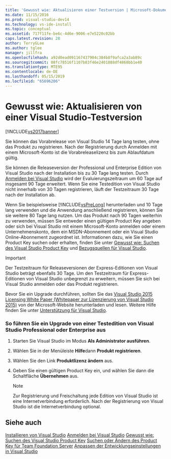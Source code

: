 ```yaml
---
title: 'Gewusst wie: Aktualisieren einer Testversion | Microsoft-Dokumentation'
ms.date: 11/15/2016
ms.prod: visual-studio-dev14
ms.technology: vs-ide-install
ms.topic: conceptual
ms.assetid: 717f11fe-be6c-4d6e-9006-e7e5220c02bb
caps.latest.revision: 28
author: TerryGLee
ms.author: tglee
manager: jillfra
ms.openlocfilehash: a92d0ead091167437904c384b8f9afca2a3ab89c
ms.sourcegitcommit: 08fc78516f1107b83f46e2401888df4868bb1e40
ms.translationtype: MTE95
ms.contentlocale: de-DE
ms.lasthandoff: 05/15/2019
ms.locfileid: "65696206"
---
```

# <a name="how-to-upgrade-from-a-trial-edition-of-visual-studio"></a>Gewusst wie: Aktualisieren von einer Visual Studio-Testversion
[!INCLUDE[vs2017banner](../includes/vs2017banner.md)]

Sie können das Vorabrelease von Visual Studio 14 Tage lang testen, ohne das Produkt zu registrieren. Nach der Registrierung durch Anmelden mit einem Microsoft-Konto ist die Vorabreleaselizenz bis zum Ablaufdatum gültig.

 Sie können die Releaseversion der Professional und Enterprise Edition von Visual Studio nach der Installation bis zu 30 Tage lang testen. Durch [Anmelden bei Visual Studio](../ide/signing-in-to-visual-studio.md) wird der Evaluierungszeitraum um 60 Tage auf insgesamt 90 Tage erweitert. Wenn Sie eine Testedition von Visual Studio nicht innerhalb von 30 Tagen registrieren, läuft der Testzeitraum 30 Tage nach der Installation ab.

 Wenn Sie beispielsweise [!INCLUDE[vsPreLong](../includes/vsprelong-md.md)] herunterladen und 10 Tage lang verwenden und die Anwendung anschließend registrieren, können Sie sie weitere 80 Tage lang nutzen. Um das Produkt nach 90 Tagen weiterhin zu verwenden, müssen Sie entweder einen gültigen Product Key angeben oder sich bei Visual Studio mit einem Microsoft-Konto anmelden oder einem Unternehmenskonto, dem ein MSDN-Abonnement oder ein Visual Studio Online-Abonnement zugeordnet ist. Informationen dazu, wie Sie einen Product Key suchen oder erhalten, finden Sie unter [Gewusst wie: Suchen des Visual Studio Product Key](../install/how-to-locate-the-visual-studio-product-key.md) und [Bezugsquellen für Visual Studio](http://www.visualstudio.com/products/how-to-buy-vs).

> [!IMPORTANT]
> Der Testzeitraum für Releaseversionen der Express-Editionen von Visual Studio beträgt ebenfalls 30 Tage. Um den Testzeitraum für Express-Editionen von Visual Studio unbegrenzt zu erweitern, müssen Sie sich bei Visual Studio anmelden oder das Produkt registrieren.

 Bevor Sie ein Upgrade durchführen, sollten Sie das [Visual Studio 2015 Licensing White Paper (Whitepaper zur Lizenzierung von Visual Studio 2015)](http://www.microsoft.com/download/details.aspx?id=13350) von der Microsoft-Website herunterladen und lesen. Weitere Hilfe finden Sie unter [Unterstützung für Visual Studio](http://support.microsoft.com/ph/1117/en-us).

### <a name="to-upgrade-from-a-trial-edition-of-visual-studio-professional-or-enterprise"></a>So führen Sie ein Upgrade von einer Testedition von Visual Studio Professional oder Enterprise aus

1. Starten Sie Visual Studio im Modus **Als Administrator ausführen**.

2. Wählen Sie in der Menüleiste **Hilfe**dann **Produkt registrieren**.

3. Wählen Sie den Link **Produktlizenz ändern** aus.

4. Geben Sie einen gültigen Product Key ein, und wählen Sie dann die Schaltfläche **Übernehmen** aus.

    > [!NOTE]
    > Zur Registrierung und Freischaltung jede Edition von Visual Studio ist eine Internetverbindung erforderlich. Nach der Registrierung von Visual Studio ist die Internetverbindung optional.

## <a name="see-also"></a>Siehe auch
 [Installieren von Visual Studio](../install/install-visual-studio-2015.md) [Anmelden bei Visual Studio](../ide/signing-in-to-visual-studio.md) [Gewusst wie: Suchen des Visual Studio Product Key](../install/how-to-locate-the-visual-studio-product-key.md) [Suchen oder Ändern des Product Key für Team Foundation Server](https://msdn.microsoft.com/library/64f29927-b520-4c9f-b633-bcb527e562cd) [Anpassen der Entwicklungseinstellungen in Visual Studio](https://msdn.microsoft.com/22c4debb-4e31-47a8-8f19-16f328d7dcd3)